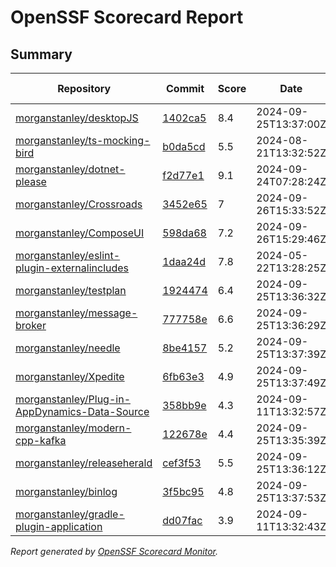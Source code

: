 # OpenSSF Scorecard Report

## Summary

| Repository | Commit | Score | Date | Score Delta | Report | StepSecurity |
| -- | -- | -- | -- | -- | -- | -- |
| [morganstanley/desktopJS](https://github.com/morganstanley/desktopJS) | [1402ca5](https://github.com/morganstanley/desktopJS/commit/1402ca5199dc52a84fa7257216248033c3afa217) | 8.4 | 2024-09-25T13:37:00Z | -0.1 / [Details](https://ossf.github.io/scorecard-visualizer/#/projects/github.com/morganstanley/desktopJS/compare/1402ca5199dc52a84fa7257216248033c3afa217/1402ca5199dc52a84fa7257216248033c3afa217) | [View](https://ossf.github.io/scorecard-visualizer/#/projects/github.com/morganstanley/desktopJS/commit/1402ca5199dc52a84fa7257216248033c3afa217) | [Fix it](https://app.stepsecurity.io/securerepo?repo=morganstanley/desktopJS) |
| [morganstanley/ts-mocking-bird](https://github.com/morganstanley/ts-mocking-bird) | [b0da5cd](https://github.com/morganstanley/ts-mocking-bird/commit/b0da5cdb8e2a473d2d910f103440a43430e465ca) | 5.5 | 2024-08-21T13:32:52Z | 0 / [Details](https://ossf.github.io/scorecard-visualizer/#/projects/github.com/morganstanley/ts-mocking-bird/compare/b0da5cdb8e2a473d2d910f103440a43430e465ca/b0da5cdb8e2a473d2d910f103440a43430e465ca) | [View](https://ossf.github.io/scorecard-visualizer/#/projects/github.com/morganstanley/ts-mocking-bird/commit/b0da5cdb8e2a473d2d910f103440a43430e465ca) | [Fix it](https://app.stepsecurity.io/securerepo?repo=morganstanley/ts-mocking-bird) |
| [morganstanley/dotnet-please](https://github.com/morganstanley/dotnet-please) | [f2d77e1](https://github.com/morganstanley/dotnet-please/commit/f2d77e14248e63a9cc11dc420300ac6f98cac830) | 9.1 | 2024-09-24T07:28:24Z | 0 / [Details](https://ossf.github.io/scorecard-visualizer/#/projects/github.com/morganstanley/dotnet-please/compare/9071ab5e05b448edb486944e4e00a58531e3ae4d/f2d77e14248e63a9cc11dc420300ac6f98cac830) | [View](https://ossf.github.io/scorecard-visualizer/#/projects/github.com/morganstanley/dotnet-please/commit/f2d77e14248e63a9cc11dc420300ac6f98cac830) | [Fix it](https://app.stepsecurity.io/securerepo?repo=morganstanley/dotnet-please) |
| [morganstanley/Crossroads](https://github.com/morganstanley/Crossroads) | [3452e65](https://github.com/morganstanley/Crossroads/commit/3452e656be98a05679ebf86cf7ed9576a2cd57ce) | 7 | 2024-09-26T15:33:52Z | 0 / [Details](https://ossf.github.io/scorecard-visualizer/#/projects/github.com/morganstanley/Crossroads/compare/9e5541f5f9d7ba924ebb185c00ec1523e466aa79/3452e656be98a05679ebf86cf7ed9576a2cd57ce) | [View](https://ossf.github.io/scorecard-visualizer/#/projects/github.com/morganstanley/Crossroads/commit/3452e656be98a05679ebf86cf7ed9576a2cd57ce) | [Fix it](https://app.stepsecurity.io/securerepo?repo=morganstanley/Crossroads) |
| [morganstanley/ComposeUI](https://github.com/morganstanley/ComposeUI) | [598da68](https://github.com/morganstanley/ComposeUI/commit/598da68017e11fc145e264958d7733c24e0d5980) | 7.2 | 2024-09-26T15:29:46Z | 0 / [Details](https://ossf.github.io/scorecard-visualizer/#/projects/github.com/morganstanley/ComposeUI/compare/53e63b5e0ad9702e6dec1d8f6454701a977dd439/598da68017e11fc145e264958d7733c24e0d5980) | [View](https://ossf.github.io/scorecard-visualizer/#/projects/github.com/morganstanley/ComposeUI/commit/598da68017e11fc145e264958d7733c24e0d5980) | [Fix it](https://app.stepsecurity.io/securerepo?repo=morganstanley/ComposeUI) |
| [morganstanley/eslint-plugin-externalincludes](https://github.com/morganstanley/eslint-plugin-externalincludes) | [1daa24d](https://github.com/morganstanley/eslint-plugin-externalincludes/commit/1daa24d376075c08ff6c76142724cfc523026dfc) | 7.8 | 2024-05-22T13:28:25Z | 0 / [Details](https://ossf.github.io/scorecard-visualizer/#/projects/github.com/morganstanley/eslint-plugin-externalincludes/compare/1daa24d376075c08ff6c76142724cfc523026dfc/1daa24d376075c08ff6c76142724cfc523026dfc) | [View](https://ossf.github.io/scorecard-visualizer/#/projects/github.com/morganstanley/eslint-plugin-externalincludes/commit/1daa24d376075c08ff6c76142724cfc523026dfc) | [Fix it](https://app.stepsecurity.io/securerepo?repo=morganstanley/eslint-plugin-externalincludes) |
| [morganstanley/testplan](https://github.com/morganstanley/testplan) | [1924474](https://github.com/morganstanley/testplan/commit/192447421eb609f1d620cc64efee28889215a8e3) | 6.4 | 2024-09-25T13:36:32Z | 0 / [Details](https://ossf.github.io/scorecard-visualizer/#/projects/github.com/morganstanley/testplan/compare/b0c57b2e33e58661734b32440f30a25151990608/192447421eb609f1d620cc64efee28889215a8e3) | [View](https://ossf.github.io/scorecard-visualizer/#/projects/github.com/morganstanley/testplan/commit/192447421eb609f1d620cc64efee28889215a8e3) | [Fix it](https://app.stepsecurity.io/securerepo?repo=morganstanley/testplan) |
| [morganstanley/message-broker](https://github.com/morganstanley/message-broker) | [777758e](https://github.com/morganstanley/message-broker/commit/777758e3f61f60465339ad365812c0f9b5d7dbc0) | 6.6 | 2024-09-25T13:36:29Z | 0.1 / [Details](https://ossf.github.io/scorecard-visualizer/#/projects/github.com/morganstanley/message-broker/compare/4013afc683d5e4ae1a2fd01e4d829b53b2b97c00/777758e3f61f60465339ad365812c0f9b5d7dbc0) | [View](https://ossf.github.io/scorecard-visualizer/#/projects/github.com/morganstanley/message-broker/commit/777758e3f61f60465339ad365812c0f9b5d7dbc0) | [Fix it](https://app.stepsecurity.io/securerepo?repo=morganstanley/message-broker) |
| [morganstanley/needle](https://github.com/morganstanley/needle) | [8be4157](https://github.com/morganstanley/needle/commit/8be415743c390ade27ad92cde18f17cbc486701d) | 5.2 | 2024-09-25T13:37:39Z | 0 / [Details](https://ossf.github.io/scorecard-visualizer/#/projects/github.com/morganstanley/needle/compare/8be415743c390ade27ad92cde18f17cbc486701d/8be415743c390ade27ad92cde18f17cbc486701d) | [View](https://ossf.github.io/scorecard-visualizer/#/projects/github.com/morganstanley/needle/commit/8be415743c390ade27ad92cde18f17cbc486701d) | [Fix it](https://app.stepsecurity.io/securerepo?repo=morganstanley/needle) |
| [morganstanley/Xpedite](https://github.com/morganstanley/Xpedite) | [6fb63e3](https://github.com/morganstanley/Xpedite/commit/6fb63e36def7b80316b0977b3609dd6a4eb36f50) | 4.9 | 2024-09-25T13:37:49Z | 0 / [Details](https://ossf.github.io/scorecard-visualizer/#/projects/github.com/morganstanley/Xpedite/compare/306e8801884d0838d8cd77ed3bd4991da71b7c85/6fb63e36def7b80316b0977b3609dd6a4eb36f50) | [View](https://ossf.github.io/scorecard-visualizer/#/projects/github.com/morganstanley/Xpedite/commit/6fb63e36def7b80316b0977b3609dd6a4eb36f50) | [Fix it](https://app.stepsecurity.io/securerepo?repo=morganstanley/Xpedite) |
| [morganstanley/Plug-in-AppDynamics-Data-Source](https://github.com/morganstanley/Plug-in-AppDynamics-Data-Source) | [358bb9e](https://github.com/morganstanley/Plug-in-AppDynamics-Data-Source/commit/358bb9ebe57ece961be43b43130789f15a48d5fe) | 4.3 | 2024-09-11T13:32:57Z | 0 / [Details](https://ossf.github.io/scorecard-visualizer/#/projects/github.com/morganstanley/Plug-in-AppDynamics-Data-Source/compare/358bb9ebe57ece961be43b43130789f15a48d5fe/358bb9ebe57ece961be43b43130789f15a48d5fe) | [View](https://ossf.github.io/scorecard-visualizer/#/projects/github.com/morganstanley/Plug-in-AppDynamics-Data-Source/commit/358bb9ebe57ece961be43b43130789f15a48d5fe) | [Fix it](https://app.stepsecurity.io/securerepo?repo=morganstanley/Plug-in-AppDynamics-Data-Source) |
| [morganstanley/modern-cpp-kafka](https://github.com/morganstanley/modern-cpp-kafka) | [122678e](https://github.com/morganstanley/modern-cpp-kafka/commit/122678e881de94721458fd948f38e65366b68689) | 4.4 | 2024-09-25T13:35:39Z | 0 / [Details](https://ossf.github.io/scorecard-visualizer/#/projects/github.com/morganstanley/modern-cpp-kafka/compare/122678e881de94721458fd948f38e65366b68689/122678e881de94721458fd948f38e65366b68689) | [View](https://ossf.github.io/scorecard-visualizer/#/projects/github.com/morganstanley/modern-cpp-kafka/commit/122678e881de94721458fd948f38e65366b68689) | [Fix it](https://app.stepsecurity.io/securerepo?repo=morganstanley/modern-cpp-kafka) |
| [morganstanley/releaseherald](https://github.com/morganstanley/releaseherald) | [cef3f53](https://github.com/morganstanley/releaseherald/commit/cef3f533b03f551ff0b68c7f9856f21008146d5d) | 5.5 | 2024-09-25T13:36:12Z | 0 / [Details](https://ossf.github.io/scorecard-visualizer/#/projects/github.com/morganstanley/releaseherald/compare/cef3f533b03f551ff0b68c7f9856f21008146d5d/cef3f533b03f551ff0b68c7f9856f21008146d5d) | [View](https://ossf.github.io/scorecard-visualizer/#/projects/github.com/morganstanley/releaseherald/commit/cef3f533b03f551ff0b68c7f9856f21008146d5d) | [Fix it](https://app.stepsecurity.io/securerepo?repo=morganstanley/releaseherald) |
| [morganstanley/binlog](https://github.com/morganstanley/binlog) | [3f5bc95](https://github.com/morganstanley/binlog/commit/3f5bc950d481d768505c3694243bdefaddfbd6b5) | 4.8 | 2024-09-25T13:37:53Z | 0 / [Details](https://ossf.github.io/scorecard-visualizer/#/projects/github.com/morganstanley/binlog/compare/3f5bc950d481d768505c3694243bdefaddfbd6b5/3f5bc950d481d768505c3694243bdefaddfbd6b5) | [View](https://ossf.github.io/scorecard-visualizer/#/projects/github.com/morganstanley/binlog/commit/3f5bc950d481d768505c3694243bdefaddfbd6b5) | [Fix it](https://app.stepsecurity.io/securerepo?repo=morganstanley/binlog) |
| [morganstanley/gradle-plugin-application](https://github.com/morganstanley/gradle-plugin-application) | [dd07fac](https://github.com/morganstanley/gradle-plugin-application/commit/dd07fac568c260bf17ad7ad0ac7bd9f1263e4ac1) | 3.9 | 2024-09-11T13:32:43Z | 0 / [Details](https://ossf.github.io/scorecard-visualizer/#/projects/github.com/morganstanley/gradle-plugin-application/compare/dd07fac568c260bf17ad7ad0ac7bd9f1263e4ac1/dd07fac568c260bf17ad7ad0ac7bd9f1263e4ac1) | [View](https://ossf.github.io/scorecard-visualizer/#/projects/github.com/morganstanley/gradle-plugin-application/commit/dd07fac568c260bf17ad7ad0ac7bd9f1263e4ac1) | [Fix it](https://app.stepsecurity.io/securerepo?repo=morganstanley/gradle-plugin-application) |

_Report generated by [OpenSSF Scorecard Monitor](https://github.com/ossf/scorecard-monitor)._
